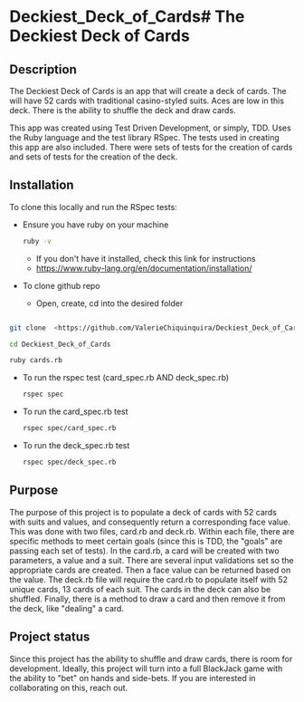# Deckiest_Deck_of_Cards# The Deckiest Deck of Cards

## Description 

The Deckiest Deck of Cards is an app that will create a deck of cards. The will have 52 cards with traditional casino-styled suits. Aces are low in this deck. There is the ability to shuffle the deck and draw cards.

This app was created using Test Driven Development, or simply, TDD. Uses the Ruby language and the test library RSpec. The tests used in creating this app are also included. There were sets of tests for the creation of cards and sets of tests for the creation of the deck.


## Installation

To clone this locally and run the RSpec tests:

- Ensure you have ruby on your machine
    ```bash
    ruby -v    
    ```
    - If you don't have it installed, check this link for instructions
    - <https://www.ruby-lang.org/en/documentation/installation/>

- To clone github repo
    - Open, create, cd into the desired folder

```bash 

git clone  <https://github.com/ValerieChiquinquira/Deckiest_Deck_of_Cards.git>

cd Deckiest_Deck_of_Cards

ruby cards.rb 
```
- To run the rspec test (card_spec.rb AND deck_spec.rb)

    ``` bash
    rspec spec
    ```
- To run the card_spec.rb test
    ```bash
    rspec spec/card_spec.rb
    ```
- To run the deck_spec.rb test
    ```bash
    rspec spec/deck_spec.rb
    ```
    
## Purpose

The purpose of this project is to populate a deck of cards with 52 cards with suits and values, and consequently return a corresponding face value. This was done with two files, card.rb and deck.rb. Within each file, there are specific methods to meet certain goals (since this is TDD, the "goals" are passing each set of tests). In the card.rb, a card will be created with two parameters, a value and a suit. There are several input validations set so the appropriate cards are created. Then a face value can be returned based on the value. The deck.rb file will require the card.rb to populate itself with 52 unique cards, 13 cards of each suit. The cards in the deck can also be shuffled. Finally, there is a method to draw a card and then remove it from the deck, like "dealing" a card.

## Project status

Since this project has the ability to shuffle and draw cards, there is room for development. Ideally, this project will turn into a full BlackJack game with the ability to "bet" on hands and side-bets. If you are interested in collaborating on this, reach out.



